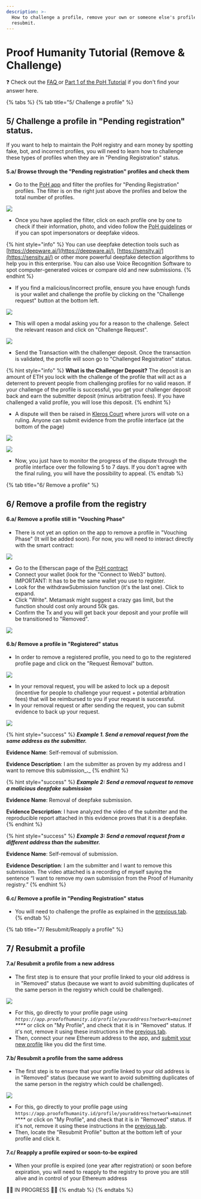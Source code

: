 ```yaml
---
description: >-
  How to challenge a profile, remove your own or someone else's profile and
  resubmit.
---
```


# Proof Humanity Tutorial \(Remove & Challenge\)

❓ Check out the [FAQ ](https://kleros.gitbook.io/docs/products/proof-of-humanity/poh-faq)or [Part 1 of the PoH Tutorial](https://kleros.gitbook.io/docs/products/proof-of-humanity/proof-of-humanity-tutorial) if you don't find your answer here.

{% tabs %}
{% tab title="5/ Challenge a profile" %}
## 5/ Challenge a profile in "Pending registration" status.

If you want to help to maintain the PoH registry and earn money by spotting fake, bot, and incorrect profiles, you will need to learn how to challenge these types of profiles when they are in "Pending Registration" status.

#### 5.a/ Browse through the "Pending registration" profiles and check them

* Go to the [PoH app](https://app.proofofhumanity.id/) and filter the profiles for "Pending Registration" profiles. The filter is on the right just above the profiles and below the total number of profiles.

![](../../.gitbook/assets/image%20%2834%29.png)

* Once you have applied the filter, click on each profile one by one to check if their information, photo, and video follow the [PoH guidelines](https://ipfs.kleros.io/ipfs/Qmc7ag5XohnSAozvsKsLCUbvaFyasyLtyi3H7g3mmxznPU/proof-of-humanity-registry-policy.pdf) or if you can spot impersonators or deepfake videos.

{% hint style="info" %}
You can use deepfake detection tools such as [https://deepware.ai/](https://deepware.ai/), [https://sensity.ai/](https://sensity.ai/) or other more powerful deepfake detection algorithms to help you in this enterprise. You can also use Voice Recognition Software to spot computer-generated voices or compare old and new submissions.
{% endhint %}

* If you find a malicious/incorrect profile, ensure you have enough funds is your wallet and challenge the profile by clicking on the "Challenge request" button at the bottom left.

![](../../.gitbook/assets/image%20%2844%29.png)

* This will open a modal asking you for a reason to the challenge. Select the relevant reason and click on "Challenge Request".

![](../../.gitbook/assets/image%20%2826%29.png)

* Send the Transaction with the challenger deposit. Once the transaction is validated, the profile will soon go to "Challenged Registration" status.

{% hint style="info" %}
**What is the Challenger Deposit?** The deposit is an amount of ETH you lock with the challenge of the profile that will act as a deterrent to prevent people from challenging profiles for no valid reason. If your challenge of the profile is successful, you get your challenger deposit back and earn the submitter deposit \(minus arbitration fees\). If you have challenged a valid profile, you will lose this deposit.
{% endhint %}

* A dispute will then be raised in [Kleros Court](https://kleros.gitbook.io/docs/products/court) where jurors will vote on a ruling. Anyone can submit evidence from  the profile interface \(at the bottom of the page\)

![](../../.gitbook/assets/image%20%2818%29.png)

![](../../.gitbook/assets/image%20%2838%29.png)

* Now, you just have to monitor the progress of the dispute through the profile interface over the following 5 to 7 days. If you don't agree with the final ruling, you will have the possibility to appeal.
{% endtab %}

{% tab title="6/ Remove a profile" %}
## 6/ Remove a profile from the registry

#### 6.a/ Remove a profile still in "Vouching Phase"

* There is not yet an option on the app to remove a profile in "Vouching Phase" \(It will be added soon\).  For now, you will need to interact directly with the smart contract:

![](https://blog.kleros.io/content/images/2021/03/image-6.png)

* Go to the Etherscan page of the [PoH contract](https://etherscan.io/address/0xC5E9dDebb09Cd64DfaCab4011A0D5cEDaf7c9BDb#writeContract)
* Connect your wallet \(look for the "Connect to Web3" button\). IMPORTANT: It has to be the same wallet you use to register.
* Look for the withdrawSubmission function \(it's the last one\). Click to expand.
* Click "Write". Metamask might suggest a crazy gas limit, but the function should cost only around 50k gas.
* Confirm the Tx and you will get back your deposit and your profile will be transitioned to "Removed".

![](https://blog.kleros.io/content/images/2021/03/image-5.png)

#### 6.b/ Remove a profile in "Registered" status

* In order to remove a registered profile, you need to go to the registered profile page and click on the "Request Removal" button.

![](https://blog.kleros.io/content/images/2021/03/image-7.png)

* In your removal request, you will be asked to lock up a deposit \(incentive for people to challenge your request + potential arbitration fees\) that will be reimbursed to you if your request is successful.
* In your removal request or after sending the request, you can submit evidence to back up your request.

![](../../.gitbook/assets/image%20%2850%29.png)

{% hint style="success" %}
_**Example 1. Send a removal request from the same address as the submitter.**_

**Evidence Name**: Self-removal of submission.

**Evidence Description**: I am the submitter as proven by my address and I want to remove this submission_**.**_
{% endhint %}

{% hint style="success" %}
_**Example 2: Send a removal request to remove a malicious deepfake submission**_

**Evidence Name**: Removal of deepfake submission.

**Evidence Description**: I have analyzed the video of the submitter and the reproducible report attached in this evidence proves that it is a deepfake.
{% endhint %}

{% hint style="success" %}
_**Example 3: Send a removal request from a different address than the submitter.**_

**Evidence Name**: Self-removal of submission.

**Evidence Description**: I am the submitter and I want to remove this submission. The video attached is a recording of myself saying the sentence “I want to remove my own submission from the Proof of Humanity registry.”
{% endhint %}

#### 6.c/ Remove a profile in "Pending Registration" status

* You will need to challenge the profile as explained in the [previous tab](https://kleros.gitbook.io/docs/products/proof-of-humanity/proof-humanity-tutorial-remove-and-challenge#5-challenge-a-profile-in-pending-registration-status).
{% endtab %}

{% tab title="7/ Resubmit/Reapply a profile" %}
## 7/ Resubmit a profile

#### 7.a/ Resubmit a profile from a new address

* The first step is to ensure that your profile linked to your old address is in "Removed" status \(because we want to avoid submitting duplicates of the same person in the registry which could be challenged\).

![](../../.gitbook/assets/image%20%2849%29.png)

* For this, go directly to your profile page using _`https://app.proofofhumanity.id/profile/youraddress?network=mainnet` ****_ or click on "My Profile", and check that it is in "Removed" status. If it's not, remove it using these instructions in the [previous tab](https://kleros.gitbook.io/docs/products/proof-of-humanity/proof-humanity-tutorial-remove-and-challenge#6-remove-a-profile-from-the-registry).
* Then, connect your new Ethereum address to the app, and [submit your new profile](https://kleros.gitbook.io/docs/products/proof-of-humanity/proof-of-humanity-tutorial#1-register-your-profile-5-10mn) like you did the first time.

 

#### 7.b/ Resubmit a profile from the same address

* The first step is to ensure that your profile linked to your old address is in "Removed" status \(because we want to avoid submitting duplicates of the same person in the registry which could be challenged\).

![](../../.gitbook/assets/image%20%2848%29.png)

* For this, go directly to your profile page using `https://app.proofofhumanity.id/profile/youraddress?network=mainnet` **** or click on "My Profile", and check that it is in "Removed" status. If it's not, remove it using these instructions in the [previous tab](https://kleros.gitbook.io/docs/products/proof-of-humanity/proof-humanity-tutorial-remove-and-challenge#6-remove-a-profile-from-the-registry).
* Then, locate the "Resubmit Profile" button at the bottom left of your profile and click it.

#### 7.c/ Reapply a profile expired or soon-to-be expired

* When your profile is expired \(one year after registration\) or soon before expiration, you will need to reapply to the registry to prove you are still alive and in control of your Ethereum address 

🚧👷 IN PROGRESS 👷🚧
{% endtab %}
{% endtabs %}


